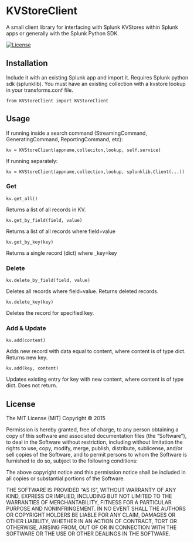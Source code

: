 # KVStoreClient

A small client library for interfacing with Splunk KVStores within Splunk apps or generally with the Splunk Python SDK.

[![License](https://img.shields.io/:License-MIT-blue.svg)](http://dotlog.mit-license.org)


## Installation

Include it with an existing Splunk app and import it. Requires Splunk python sdk (splunklib). You must have an existing collection with a kvstore lookup in your transforms.conf file.

`from KVStoreClient import KVStoreClient`

## Usage

If running inside a search command (StreamingCommand, GeneratingCommand, ReportingCommand, etc):

`kv = KVStoreClient(appname,colleciton,lookup, self.service)`

If running separately:

`kv = KVStoreClient(appname,collection,lookup, splunklib.Client(...))`

### Get
`kv.get_all()`

Returns a list of all records in KV.

`kv.get_by_field(field, value)`

Returns a list of all records where field=value

`kv.get_by_key(key)`

Returns a single record (dict) where _key=key

### Delete
`kv.delete_by_field(field, value)`

Deletes all records where field=value. Returns deleted records.

`kv.delete_key(key)`

Deletes the record for specified key.

### Add & Update
`kv.add(content)`

Adds new record with data equal to content, where content is of type dict. Returns new key.

`kv.add(key, content)`

Updates existing entry for key with new content, where content is of type dict. Does not return.

## License
The MIT License (MIT)
Copyright © 2015

Permission is hereby granted, free of charge, to any person obtaining a copy of this software and associated documentation files (the “Software”), to deal in the Software without restriction, including without limitation the rights to use, copy, modify, merge, publish, distribute, sublicense, and/or sell copies of the Software, and to permit persons to whom the Software is furnished to do so, subject to the following conditions:

The above copyright notice and this permission notice shall be included in all copies or substantial portions of the Software.

THE SOFTWARE IS PROVIDED “AS IS”, WITHOUT WARRANTY OF ANY KIND, EXPRESS OR IMPLIED, INCLUDING BUT NOT LIMITED TO THE WARRANTIES OF MERCHANTABILITY, FITNESS FOR A PARTICULAR PURPOSE AND NONINFRINGEMENT. IN NO EVENT SHALL THE AUTHORS OR COPYRIGHT HOLDERS BE LIABLE FOR ANY CLAIM, DAMAGES OR OTHER LIABILITY, WHETHER IN AN ACTION OF CONTRACT, TORT OR OTHERWISE, ARISING FROM, OUT OF OR IN CONNECTION WITH THE SOFTWARE OR THE USE OR OTHER DEALINGS IN THE SOFTWARE.
